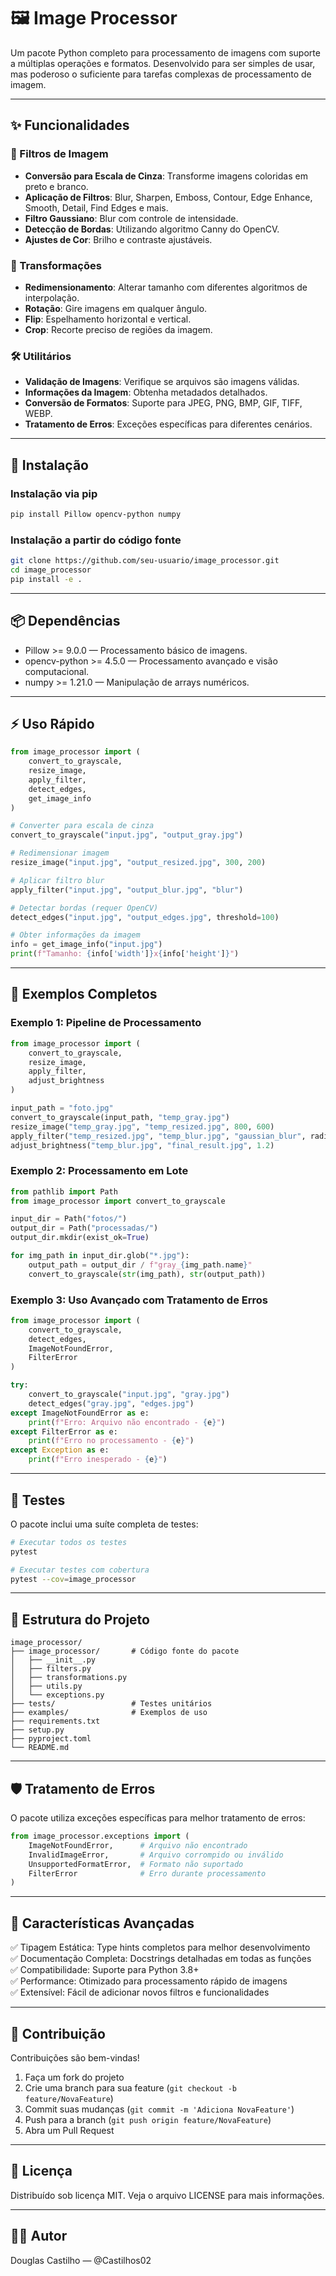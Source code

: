 # 🖼️ Image Processor
Um pacote Python completo para processamento de imagens com suporte a múltiplas operações e formatos. Desenvolvido para ser simples de usar, mas poderoso o suficiente para tarefas complexas de processamento de imagem.

---

## ✨ Funcionalidades

### 🎨 Filtros de Imagem
- **Conversão para Escala de Cinza**: Transforme imagens coloridas em preto e branco.
- **Aplicação de Filtros**: Blur, Sharpen, Emboss, Contour, Edge Enhance, Smooth, Detail, Find Edges e mais.
- **Filtro Gaussiano**: Blur com controle de intensidade.
- **Detecção de Bordas**: Utilizando algoritmo Canny do OpenCV.
- **Ajustes de Cor**: Brilho e contraste ajustáveis.

### 🔄 Transformações
- **Redimensionamento**: Alterar tamanho com diferentes algoritmos de interpolação.
- **Rotação**: Gire imagens em qualquer ângulo.
- **Flip**: Espelhamento horizontal e vertical.
- **Crop**: Recorte preciso de regiões da imagem.

### 🛠️ Utilitários
- **Validação de Imagens**: Verifique se arquivos são imagens válidas.
- **Informações da Imagem**: Obtenha metadados detalhados.
- **Conversão de Formatos**: Suporte para JPEG, PNG, BMP, GIF, TIFF, WEBP.
- **Tratamento de Erros**: Exceções específicas para diferentes cenários.

---

## 🚀 Instalação

### Instalação via pip
```bash
pip install Pillow opencv-python numpy
```

### Instalação a partir do código fonte
```bash
git clone https://github.com/seu-usuario/image_processor.git
cd image_processor
pip install -e .
```

---

## 📦 Dependências
- Pillow >= 9.0.0 — Processamento básico de imagens.
- opencv-python >= 4.5.0 — Processamento avançado e visão computacional.
- numpy >= 1.21.0 — Manipulação de arrays numéricos.

---

## ⚡ Uso Rápido
```python
from image_processor import (
    convert_to_grayscale,
    resize_image,
    apply_filter,
    detect_edges,
    get_image_info
)

# Converter para escala de cinza
convert_to_grayscale("input.jpg", "output_gray.jpg")

# Redimensionar imagem
resize_image("input.jpg", "output_resized.jpg", 300, 200)

# Aplicar filtro blur
apply_filter("input.jpg", "output_blur.jpg", "blur")

# Detectar bordas (requer OpenCV)
detect_edges("input.jpg", "output_edges.jpg", threshold=100)

# Obter informações da imagem
info = get_image_info("input.jpg")
print(f"Tamanho: {info['width']}x{info['height']}")
```

---

## 🎯 Exemplos Completos

### Exemplo 1: Pipeline de Processamento
```python
from image_processor import (
    convert_to_grayscale,
    resize_image,
    apply_filter,
    adjust_brightness
)

input_path = "foto.jpg"
convert_to_grayscale(input_path, "temp_gray.jpg")
resize_image("temp_gray.jpg", "temp_resized.jpg", 800, 600)
apply_filter("temp_resized.jpg", "temp_blur.jpg", "gaussian_blur", radius=2)
adjust_brightness("temp_blur.jpg", "final_result.jpg", 1.2)
```

### Exemplo 2: Processamento em Lote
```python
from pathlib import Path
from image_processor import convert_to_grayscale

input_dir = Path("fotos/")
output_dir = Path("processadas/")
output_dir.mkdir(exist_ok=True)

for img_path in input_dir.glob("*.jpg"):
    output_path = output_dir / f"gray_{img_path.name}"
    convert_to_grayscale(str(img_path), str(output_path))
```

### Exemplo 3: Uso Avançado com Tratamento de Erros
```python
from image_processor import (
    convert_to_grayscale,
    detect_edges,
    ImageNotFoundError,
    FilterError
)

try:
    convert_to_grayscale("input.jpg", "gray.jpg")
    detect_edges("gray.jpg", "edges.jpg")
except ImageNotFoundError as e:
    print(f"Erro: Arquivo não encontrado - {e}")
except FilterError as e:
    print(f"Erro no processamento - {e}")
except Exception as e:
    print(f"Erro inesperado - {e}")
```

---

## 🧪 Testes
O pacote inclui uma suíte completa de testes:
```bash
# Executar todos os testes
pytest

# Executar testes com cobertura
pytest --cov=image_processor
```

---

## 📁 Estrutura do Projeto
```
image_processor/
├── image_processor/       # Código fonte do pacote
│   ├── __init__.py
│   ├── filters.py
│   ├── transformations.py
│   ├── utils.py
│   └── exceptions.py
├── tests/                 # Testes unitários
├── examples/              # Exemplos de uso
├── requirements.txt
├── setup.py
├── pyproject.toml
└── README.md
```

---

## 🛡️ Tratamento de Erros
O pacote utiliza exceções específicas para melhor tratamento de erros:
```python
from image_processor.exceptions import (
    ImageNotFoundError,      # Arquivo não encontrado
    InvalidImageError,       # Arquivo corrompido ou inválido
    UnsupportedFormatError,  # Formato não suportado
    FilterError              # Erro durante processamento
)
```

---

## 🌟 Características Avançadas
✅ Tipagem Estática: Type hints completos para melhor desenvolvimento  
✅ Documentação Completa: Docstrings detalhadas em todas as funções  
✅ Compatibilidade: Suporte para Python 3.8+  
✅ Performance: Otimizado para processamento rápido de imagens  
✅ Extensível: Fácil de adicionar novos filtros e funcionalidades  

---

## 🤝 Contribuição
Contribuições são bem-vindas!
1. Faça um fork do projeto  
2. Crie uma branch para sua feature (`git checkout -b feature/NovaFeature`)  
3. Commit suas mudanças (`git commit -m 'Adiciona NovaFeature'`)  
4. Push para a branch (`git push origin feature/NovaFeature`)  
5. Abra um Pull Request  

---

## 📜 Licença
Distribuído sob licença MIT. Veja o arquivo LICENSE para mais informações.

---

## 👨‍💻 Autor
Douglas Castilho — @Castilhos02
